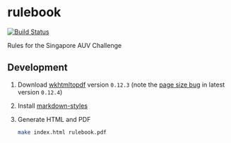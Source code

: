 # rulebook

[![Build Status](https://travis-ci.org/sauvc/rulebook.svg?branch=master)](https://travis-ci.org/sauvc/rulebook)

Rules for the Singapore AUV Challenge

## Development

1. Download [wkhtmltopdf](https://github.com/wkhtmltopdf/wkhtmltopdf/releases/tag/0.12.3) version `0.12.3` (note the [page size bug](https://github.com/wkhtmltopdf/wkhtmltopdf/issues/3795) in latest version `0.12.4`)
1. Install [markdown-styles](https://github.com/mixu/markdown-styles)
1. Generate HTML and PDF

    ```sh
    make index.html rulebook.pdf
    ```
